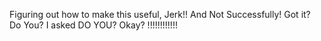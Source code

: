 Figuring out how to make this useful, Jerk!! And Not Successfully! Got it? Do You? I asked DO YOU? Okay? !!!!!!!!!!!!
